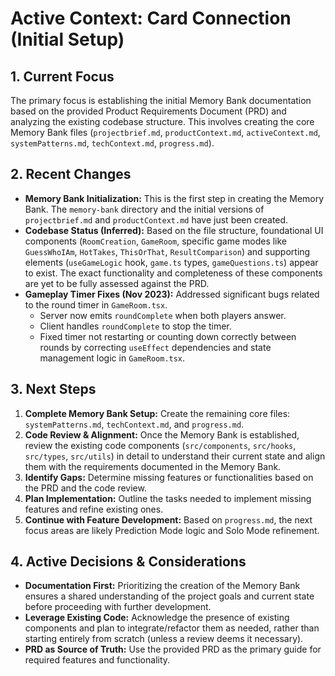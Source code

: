 # Active Context: Card Connection (Initial Setup)

## 1. Current Focus

The primary focus is establishing the initial Memory Bank documentation based on the provided Product Requirements Document (PRD) and analyzing the existing codebase structure. This involves creating the core Memory Bank files (`projectbrief.md`, `productContext.md`, `activeContext.md`, `systemPatterns.md`, `techContext.md`, `progress.md`).

## 2. Recent Changes

- **Memory Bank Initialization:** This is the first step in creating the Memory Bank. The `memory-bank` directory and the initial versions of `projectbrief.md` and `productContext.md` have just been created.
- **Codebase Status (Inferred):** Based on the file structure, foundational UI components (`RoomCreation`, `GameRoom`, specific game modes like `GuessWhoIAm`, `HotTakes`, `ThisOrThat`, `ResultComparison`) and supporting elements (`useGameLogic` hook, `game.ts` types, `gameQuestions.ts`) appear to exist. The exact functionality and completeness of these components are yet to be fully assessed against the PRD.
- **Gameplay Timer Fixes (Nov 2023):** Addressed significant bugs related to the round timer in `GameRoom.tsx`.
    - Server now emits `roundComplete` when both players answer.
    - Client handles `roundComplete` to stop the timer.
    - Fixed timer not restarting or counting down correctly between rounds by correcting `useEffect` dependencies and state management logic in `GameRoom.tsx`.

## 3. Next Steps

1.  **Complete Memory Bank Setup:** Create the remaining core files: `systemPatterns.md`, `techContext.md`, and `progress.md`.
2.  **Code Review & Alignment:** Once the Memory Bank is established, review the existing code components (`src/components`, `src/hooks`, `src/types`, `src/utils`) in detail to understand their current state and align them with the requirements documented in the Memory Bank.
3.  **Identify Gaps:** Determine missing features or functionalities based on the PRD and the code review.
4.  **Plan Implementation:** Outline the tasks needed to implement missing features and refine existing ones.
5.  **Continue with Feature Development:** Based on `progress.md`, the next focus areas are likely Prediction Mode logic and Solo Mode refinement.

## 4. Active Decisions & Considerations

- **Documentation First:** Prioritizing the creation of the Memory Bank ensures a shared understanding of the project goals and current state before proceeding with further development.
- **Leverage Existing Code:** Acknowledge the presence of existing components and plan to integrate/refactor them as needed, rather than starting entirely from scratch (unless a review deems it necessary).
- **PRD as Source of Truth:** Use the provided PRD as the primary guide for required features and functionality.
